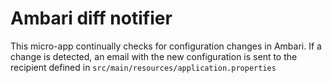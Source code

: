 # Ambari diff notifier

This micro-app continually checks for configuration changes in Ambari. If a change is detected, an email with the new configuration is sent to the recipient defined in `src/main/resources/application.properties` 


